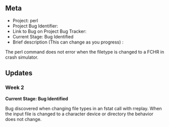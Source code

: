 ## Meta
* Project: perl
* Project Bug Identifier:
* Link to Bug on Project Bug Tracker:
* Current Stage: Bug Identified
* Brief description (This can change as you progress) :

The perl command does not error when the filetype is changed to a FCHR in crash simulator.


## Updates


### Week 2

**Current Stage: Bug Identified**

Bug discovered when changing file types in an fstat call with rreplay. When the input file is changed to a character device or directory the behavior does not change.
